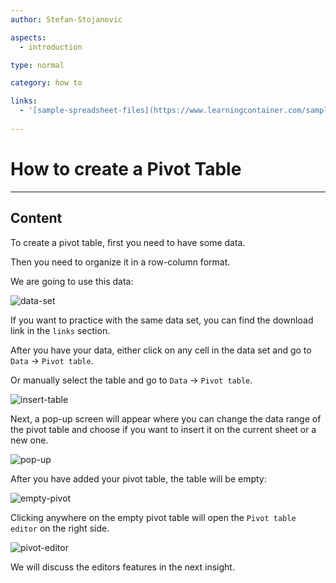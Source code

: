 ```yaml
---
author: Stefan-Stojanovic

aspects:
  - introduction

type: normal

category: how to

links:
  - '[sample-spreadsheet-files](https://www.learningcontainer.com/sample-excel-data-for-analysis/){website}'
  
---
```


# How to create a Pivot Table

---
## Content

To create a pivot table, first you need to have some data.

Then you need to organize it in a row-column format.

We are going to use this data:

![data-set](https://img.enkipro.com/4df37873a027881b3da7956ba9453f0e.png)

If you want to practice with the same data set, you can find the download link in the `links` section.

After you have your data, either click on any cell in the data set and go to `Data` -> `Pivot table`.

Or manually select the table and go to `Data` -> `Pivot table`.

![insert-table](https://img.enkipro.com/d91fb106421a2e6b0a2453cea7dd2bab.png)

Next, a pop-up screen will appear where you can change the data range of the pivot table and choose if you want to insert it on the current sheet or a new one.

![pop-up](https://img.enkipro.com/e6ae460f8ec0db4e181cee8759def441.png)

After you have added your pivot table, the table will be empty:

![empty-pivot](https://img.enkipro.com/5b9d14b825b7479c748c8133433ac677.png)

Clicking anywhere on the empty pivot table will open the `Pivot table editor` on the right side.

![pivot-editor](https://img.enkipro.com/a195da10b5b4832c018064ac85dd2a59.png)

We will discuss the editors features in the next insight.


